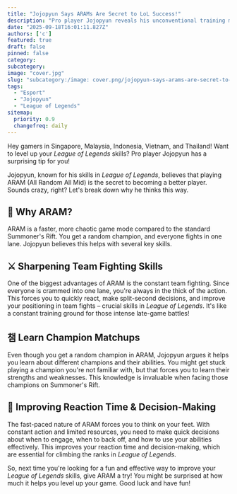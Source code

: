 ```yaml
---
title: "Jojopyun Says ARAMs Are Secret to LoL Success!"
description: "Pro player Jojopyun reveals his unconventional training method for League of Legends."
date: "2025-09-18T16:01:11.827Z"
authors: ['c']
featured: true
draft: false
pinned: false
category:
subcategory:
image: "cover.jpg"
slug: "subcategory:/image: cover.png/jojopyun-says-arams-are-secret-to-lol-success"
tags:
  - "Esport"
  - "Jojopyun"
  - "League of Legends"
sitemap:
  priority: 0.9
  changefreq: daily
---
```

Hey gamers in Singapore, Malaysia, Indonesia, Vietnam, and Thailand! Want to level up your *League of Legends* skills? Pro player Jojopyun has a surprising tip for you!

Jojopyun, known for his skills in *League of Legends*, believes that playing ARAM (All Random All Mid) is the secret to becoming a better player. Sounds crazy, right? Let's break down why he thinks this way.

## 🤔 Why ARAM?
ARAM is a faster, more chaotic game mode compared to the standard Summoner's Rift. You get a random champion, and everyone fights in one lane. Jojopyun believes this helps with several key skills.

## ⚔️ Sharpening Team Fighting Skills
One of the biggest advantages of ARAM is the constant team fighting. Since everyone is crammed into one lane, you're always in the thick of the action. This forces you to quickly react, make split-second decisions, and improve your positioning in team fights – crucial skills in *League of Legends*. It's like a constant training ground for those intense late-game battles!

## 챔 Learn Champion Matchups
Even though you get a random champion in ARAM, Jojopyun argues it helps you learn about different champions and their abilities. You might get stuck playing a champion you're not familiar with, but that forces you to learn their strengths and weaknesses. This knowledge is invaluable when facing those champions on Summoner's Rift.

## 💪 Improving Reaction Time & Decision-Making
The fast-paced nature of ARAM forces you to think on your feet. With constant action and limited resources, you need to make quick decisions about when to engage, when to back off, and how to use your abilities effectively. This improves your reaction time and decision-making, which are essential for climbing the ranks in *League of Legends*.

So, next time you're looking for a fun and effective way to improve your *League of Legends* skills, give ARAM a try! You might be surprised at how much it helps you level up your game. Good luck and have fun!